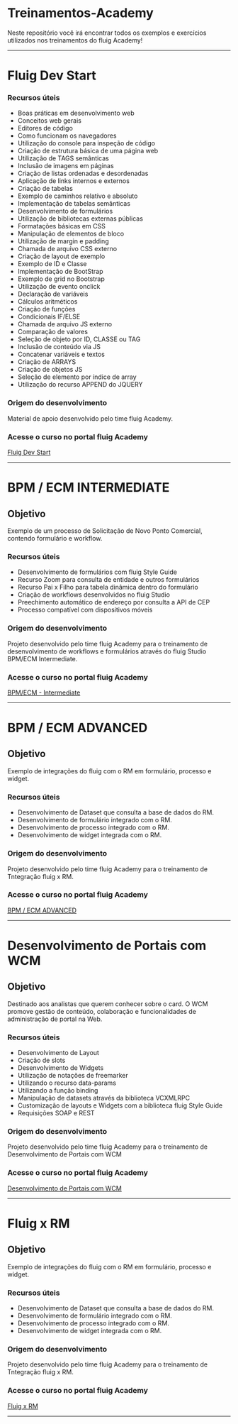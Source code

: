 # Treinamentos-Academy

Neste repositório você irá encontrar todos os exemplos e exercícios utilizados nos treinamentos do fluig Academy!

---------------------------------------------------------------------------------------------------------------------------------

# Fluig Dev Start

### Recursos úteis

* Boas práticas em desenvolvimento web
* Conceitos web gerais
* Editores de código
* Como funcionam os navegadores
* Utilização do console para inspeção de código
* Criação de estrutura básica de uma página web
* Utilização de TAGS semânticas
* Inclusão de imagens em páginas
* Criação de listas ordenadas e desordenadas
* Aplicação de links internos e externos
* Criação de tabelas
* Exemplo de caminhos relativo e absoluto
* Implementação de tabelas semânticas
* Desenvolvimento de formulários
* Utilização de bibliotecas externas públicas
* Formatações básicas em CSS
* Manipulação de elementos de bloco
* Utilização de margin e padding
* Chamada de arquivo CSS externo
* Criação de layout de exemplo
* Exemplo de ID e Classe
* Implementação de BootStrap
* Exemplo de grid no Bootstrap
* Utilização de evento onclick
* Declaração de variáveis
* Cálculos aritméticos
* Criação de funções
* Condicionais IF/ELSE
* Chamada de arquivo JS externo
* Comparação de valores
* Seleção de objeto por ID, CLASSE ou TAG
* Inclusão de conteúdo via JS
* Concatenar variáveis e textos
* Criação de ARRAYS
* Criação de objetos JS
* Seleção de elemento por índice de array
* Utilização do recurso APPEND do JQUERY 

### Origem do desenvolvimento

Material de apoio desenvolvido pelo time fluig Academy. 

###  Acesse o curso no portal fluig Academy

[Fluig Dev Start](http://academy.fluig.com/ng/student/courses/fluig-dev-start/)


----------------------------------------------------------------------------------------------------------------------------------

# BPM / ECM INTERMEDIATE

Objetivo
----
Exemplo de um processo de Solicitação de Novo Ponto Comercial, contendo formulário e workflow.


### Recursos úteis

* Desenvolvimento de formulários com fluig Style Guide
* Recurso Zoom para consulta de entidade e outros formulários
* Recurso Pai x Filho para tabela dinâmica dentro do formulário
* Criação de workflows desenvolvidos no fluig Studio
* Preechimento automático de endereço por consulta a API de CEP
* Processo compatível com dispositivos móveis

### Origem do desenvolvimento

Projeto desenvolvido pelo time fluig Academy para o treinamento de desenvolvimento de workflows e formulários através do fluig Studio BPM/ECM Intermediate.

###  Acesse o curso no portal fluig Academy

[BPM/ECM - Intermediate](http://academy.fluig.com/ng/student/courses/desenvolvimento-de-processos-bpm-barra-ecm-intermediate/)

------------------------------------------------------------------------------------------------------------------------------------


# BPM / ECM ADVANCED

Objetivo
----
Exemplo de integrações do fluig com o RM em formulário, processo e widget.

### Recursos úteis

* Desenvolvimento de Dataset que consulta a base de dados do RM.
* Desenvolvimento de formulário integrado com o RM.
* Desenvolvimento de processo integrado com o RM.
* Desenvolvimento de widget integrada com o RM.

### Origem do desenvolvimento

Projeto desenvolvido pelo time fluig Academy para o treinamento de Tntegração fluig x RM.

###  Acesse o curso no portal fluig Academy

[BPM / ECM ADVANCED](http://academy.fluig.com/ng/student/courses/desenvolvimento-de-processos-bpm-barra-ecm-advanced/)


------------------------------------------------------------------------------------------------------------------------------------

# Desenvolvimento de Portais com WCM

Objetivo
----
Destinado aos analistas que querem conhecer sobre o card. O WCM promove gestão de conteúdo, colaboração e funcionalidades de administração de portal na Web. 

### Recursos úteis

* Desenvolvimento de Layout 
* Criação de slots
* Desenvolvimento de Widgets
* Utilização de notações de freemarker
* Utilizando o recurso data-params 
* Utilizando a função binding
* Manipulação de datasets através da biblioteca VCXMLRPC
* Customização de layouts e Widgets com a biblioteca fluig Style Guide 
* Requisições SOAP e REST


### Origem do desenvolvimento

Projeto desenvolvido pelo time fluig Academy para o treinamento de Desenvolvimento de Portais com WCM

###  Acesse o curso no portal fluig Academy

[Desenvolvimento de Portais com WCM](http://academy.fluig.com/ng/student/courses/desenvolvimento-de-portais-com-wcm/)

------------------------------------------------------------------------------------------------------------------------------------

# Fluig x RM

Objetivo
----
Exemplo de integrações do fluig com o RM em formulário, processo e widget.

### Recursos úteis

* Desenvolvimento de Dataset que consulta a base de dados do RM.
* Desenvolvimento de formulário integrado com o RM.
* Desenvolvimento de processo integrado com o RM.
* Desenvolvimento de widget integrada com o RM.


### Origem do desenvolvimento

Projeto desenvolvido pelo time fluig Academy para o treinamento de Tntegração fluig x RM.

###  Acesse o curso no portal fluig Academy

[Fluig x RM](http://academy.fluig.com/ng/student/courses/integracao-fluig-x-rm/)

----------------------------------------------------------------------------------------------------------------------------------

